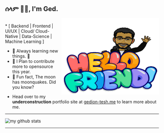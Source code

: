 ## ሰላም ✌🏽, I'm Ged.
<img align="right" width="320" height="250" src="https://raw.githubusercontent.com/GedionT/GedionT/master/mymoji.svg" alt="my bitmoji" />
<br />
*  [ Backend | Frontend | UI/UX | Cloud/ Cloud-Native | Data-Science | Machine Learning ]

* 🌱 Always learning new things. 🐶
* 🎯 I Plan to contribute more to opensource this year.
* 👻 Fun fact, The moon has moonquakes. Did you know?

- Head over to my **underconstruction** portfolio site at [gedion-tesh.me](https://gedion-tesh.me) to learn more about me.

---

![my github stats](https://github-readme-stats.vercel.app/api?username=gediont&count_private=true&show_icons=true&hide=stars&theme=tokyonight)

----
